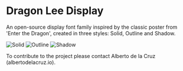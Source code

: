 # Dragon Lee Display
An open-source display font family inspired by the classic poster from 'Enter the Dragon', created in three styles: Solid, Outline and Shadow.

![Solid](https://s3-us-west-2.amazonaws.com/wip-bucket/github/golden-dragon/gdsolid.png)
![Outline](https://s3-us-west-2.amazonaws.com/wip-bucket/github/golden-dragon/gdoutline.png)
![Shadow](https://s3-us-west-2.amazonaws.com/wip-bucket/github/golden-dragon/gd-shadow.png)

To contribute to the project please contact Alberto de la Cruz (albertodelacruz.io).
